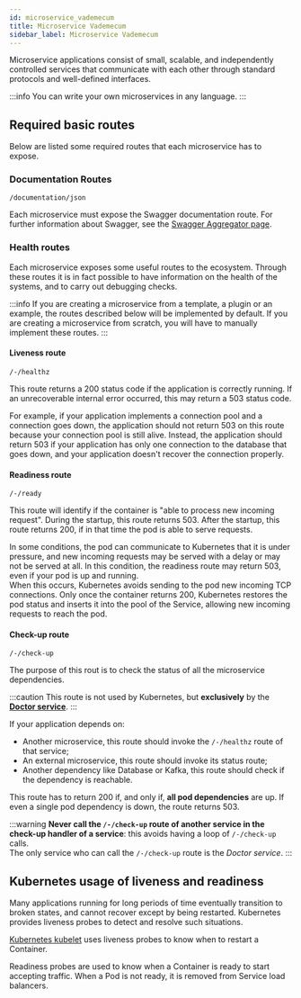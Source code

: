 ```yaml
---
id: microservice_vademecum
title: Microservice Vademecum
sidebar_label: Microservice Vademecum
---
```

Microservice applications consist of small, scalable, and independently controlled services that communicate with each other through standard protocols and well-defined interfaces.

:::info
You can write your own microservices in any language.
:::

## Required basic routes ##

Below are listed some required routes that each microservice has to expose.

### Documentation Routes ###

`/documentation/json`

Each microservice must expose the Swagger documentation route. For further information about Swagger, see the [Swagger Aggregator page](../runtime_suite/swagger-aggregator/overview).

### Health routes ###

Each microservice exposes some useful routes to the ecosystem. Through these routes it is in fact possible to have information on the health of the systems, and to carry out debugging checks.

:::info
If you are creating a microservice from a template, a plugin or an example, the routes described below will be implemented by default. If you are creating a microservice from scratch, you will have to manually implement these routes.
:::

#### Liveness route ####

`/-/healthz`

This route returns a 200 status code if the application is correctly running. If an unrecoverable internal error occurred, this may return a 503 status code.

For example, if your application implements a connection pool and a connection goes down, the application should not return 503 on this route because your connection pool is still alive.
Instead, the application should return 503 if your application has only one connection to the database that goes down, and your application doesn't recover the connection properly.

#### Readiness route ####

`/-/ready`

This route will identify if the container is "able to process new incoming request". During the startup, this route returns 503. After the startup, this route returns 200, if in that time the pod is able to serve requests.

In some conditions, the pod can communicate to Kubernetes that it is under pressure, and new incoming requests may be served with a delay or may not be served at all. In this condition, the readiness route may return 503, even if your pod is up and running.  
When this occurs, Kubernetes avoids sending to the pod new incoming TCP connections. Only once the container returns 200, Kubernetes restores the pod status and inserts it into the pool of the Service, allowing new incoming requests to reach the pod.

#### Check-up route ###

`/-/check-up`

The purpose of this rout is to check the status of all the microservice dependencies.

:::caution
This route is not used by Kubernetes, but **exclusively** by the [**Doctor service**](../runtime_suite/doctor-service/configuration).
:::

If your application depends on:

- Another microservice, this route should invoke the `/-/healthz` route of that service;
- An external microservice, this route should invoke its status route;
- Another dependency like Database or Kafka, this route should check if the dependency is reachable.

This route has to return 200 if, and only if, **all pod dependencies** are up. If even a single pod dependency is down, the route returns 503.

:::warning
**Never call the `/-/check-up` route of another service in the check-up handler of a service**: this avoids having a loop of `/-/check-up` calls.  
The only service who can call the `/-/check-up` route is the _Doctor service_.
:::

## Kubernetes usage of liveness and readiness ##

Many applications running for long periods of time eventually transition to broken states, and cannot recover except by being restarted. Kubernetes provides liveness probes to detect and resolve such situations.

[Kubernetes kubelet](https://kubernetes.io/docs/tasks/configure-pod-container/configure-liveness-readiness-probes/) uses liveness probes to know when to restart a Container.

Readiness probes are used to know when a Container is ready to start accepting traffic. When a Pod is not ready, it is removed from Service load balancers.
